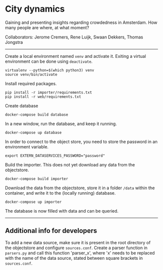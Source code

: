 # City dynamics #

Gaining and presenting insights regarding crowdedness in Amsterdam. How many people are where, at what moment?

Collaborators: Jerome Cremers, Rene Luijk, Swaan Dekkers, Thomas Jongstra

---

Create a local environment named `venv` and activate it. 
Exiting a virtual environment can be done using `deactivate`.

```
virtualenv --python=$(which python3) venv
source venv/bin/activate
```

Install required packages.

```
pip install -r importer/requirements.txt
pip install -r web/requirements.txt
```

Create database

```
docker-compose build database
```

In a new window, run the database, and keep it running.

```
docker-compose up database
```

In order to connect to the object store, you need to store the password in an environment variable.

```
export EXTERN_DATASERVICES_PASSWORD="password"
```

Build the importer. This does not yet download any data from the objectstore.

```
docker-compose build importer
```

Download the data from the objectstore, store it in a folder `/data` within the container, and write it to the (locally running) database.

```
docker-compose up importer
```

The database is now filled with data and can be queried.

---

## Additional info for developers ##

To add a new data source, make sure it is present in the root directory of the objectstore and configure `sources.conf`.
Create a parser function in `parsers.py` and call this function 'parser_x', where 'x' needs to be replaced with the name of the data source, stated between square brackets in `sources.conf`.